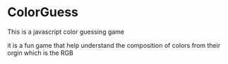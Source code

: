 # ColorGuess
This is a javascript color guessing game
<p>
  it is a fun game that help understand the composition of colors from their orgin which is the RGB</p>
